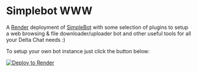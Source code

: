 Simplebot WWW
=============

A [Render](https://render.com) deployment of [SimpleBot](https://github.com/simplebot-org/simplebot) with some selection of plugins to setup a web browsing & file downloader/uploader bot and other useful tools for all your Delta Chat needs :)

To setup your own bot instance just click the button below:

[![Deploy to Render](https://render.com/images/deploy-to-render-button.svg)](https://render.com/deploy)
